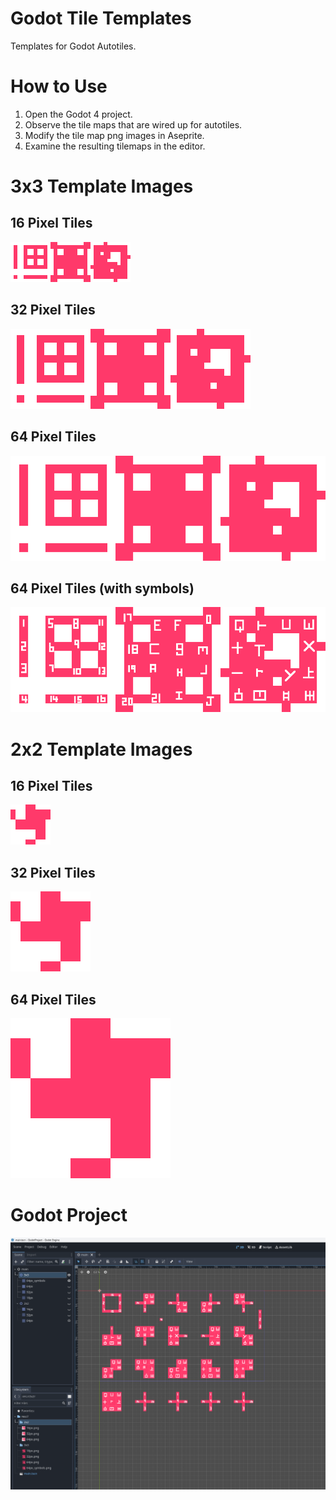 # Godot Tile Templates

Templates for Godot Autotiles.

# How to Use

1. Open the Godot 4 project.
2. Observe the tile maps that are wired up for autotiles.
3. Modify the tile map png images in Aseprite.
4. Examine the resulting tilemaps in the editor. 

# 3x3 Template Images

## 16 Pixel Tiles
![](./png_templates/3x3/16px.png)

## 32 Pixel Tiles
![](./png_templates/3x3/32px.png)

## 64 Pixel Tiles
![](./png_templates/3x3/64px.png)

## 64 Pixel Tiles (with symbols)
![](./png_templates/3x3/64px_symbols.png)

# 2x2 Template Images

## 16 Pixel Tiles
![](./png_templates/2x2/16px.png)

## 32 Pixel Tiles
![](./png_templates/2x2/32px.png)

## 64 Pixel Tiles
![](./png_templates/2x2/64px.png)

# Godot Project

![](./godot.png)

